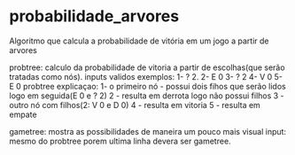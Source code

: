 # probabilidade_arvores
Algoritmo que calcula a probabilidade de vitória em um jogo a partir de arvores

probtree:
calculo da probabilidade de vitoria a partir de escolhas(que serão tratadas como nós).
inputs validos exemplos:
1-	? 2.
2-	E 0
3-	? 2
4-	V 0
5-	E 0
probtree
explicaçao: 
1- o primeiro nó - possui dois fihos que serão lidos logo em seguida(E 0 e ? 2)
2 - resulta em derrota logo não possui filhos
3 - outro nó com filhos(2: V 0 e D 0)
4 - resulta em vitoria 
5 - resulta em empate

gametree: mostra as possibilidades de maneira um pouco mais visual
input: mesmo do probtree porem ultima linha devera ser gametree.
